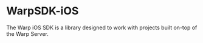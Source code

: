 # WarpSDK-iOS
The Warp iOS SDK is a library designed to work with projects built on-top of the Warp Server.
